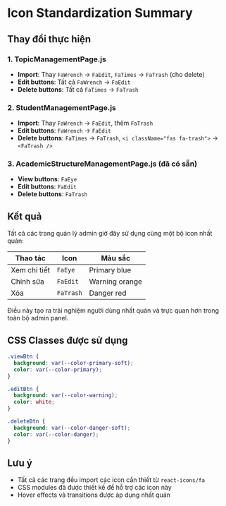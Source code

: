 # Icon Standardization Summary

## Thay đổi thực hiện

### 1. TopicManagementPage.js

- **Import**: Thay `FaWrench` → `FaEdit`, `FaTimes` → `FaTrash` (cho delete)
- **Edit buttons**: Tất cả `FaWrench` → `FaEdit`
- **Delete buttons**: Tất cả `FaTimes` → `FaTrash`

### 2. StudentManagementPage.js

- **Import**: Thay `FaWrench` → `FaEdit`, thêm `FaTrash`
- **Edit buttons**: `FaWrench` → `FaEdit`
- **Delete buttons**: `FaTimes` → `FaTrash`, `<i className="fas fa-trash">` → `<FaTrash />`

### 3. AcademicStructureManagementPage.js (đã có sẵn)

- **View buttons**: `FaEye`
- **Edit buttons**: `FaEdit`
- **Delete buttons**: `FaTrash`

## Kết quả

Tất cả các trang quản lý admin giờ đây sử dụng cùng một bộ icon nhất quán:

| Thao tác     | Icon      | Màu sắc        |
| ------------ | --------- | -------------- |
| Xem chi tiết | `FaEye`   | Primary blue   |
| Chỉnh sửa    | `FaEdit`  | Warning orange |
| Xóa          | `FaTrash` | Danger red     |

Điều này tạo ra trải nghiệm người dùng nhất quán và trực quan hơn trong toàn bộ admin panel.

## CSS Classes được sử dụng

```css
.viewBtn {
  background: var(--color-primary-soft);
  color: var(--color-primary);
}

.editBtn {
  background: var(--color-warning);
  color: white;
}

.deleteBtn {
  background: var(--color-danger-soft);
  color: var(--color-danger);
}
```

## Lưu ý

- Tất cả các trang đều import các icon cần thiết từ `react-icons/fa`
- CSS modules đã được thiết kế để hỗ trợ các icon này
- Hover effects và transitions được áp dụng nhất quán
